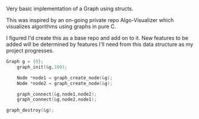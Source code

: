 Very basic implementation of a Graph using structs. 

This was inspired by an on-going private repo Algo-Visualizer which visualizes algorithms using graphs in pure C.

I figured I'd create this as a base repo and add on to it. New features to be added will be determined by features I'll need from this data structure as my project progresses.

```C
Graph g = {0};
    graph_init(&g,100);

    Node *node1 = graph_create_node(&g);
    Node *node2 = graph_create_node(&g);

    graph_connect(&g,node1,node2);
    graph_connect(&g,node2,node1);

graph_destroy(&g);
```
